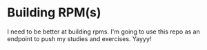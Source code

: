 # Building RPM(s)

I need to be better at building rpms. I'm going to use this repo as an endpoint to push my studies and exercises. Yayyy!
